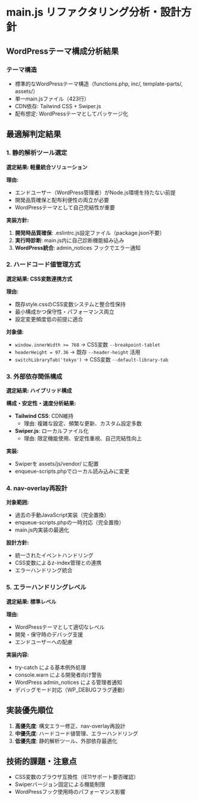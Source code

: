 # main.js リファクタリング分析・設計方針

## WordPressテーマ構成分析結果

### テーマ構造
- 標準的なWordPressテーマ構造（functions.php, inc/, template-parts/, assets/）
- 単一main.jsファイル（423行）
- CDN依存: Tailwind CSS + Swiper.js
- 配布想定: WordPressテーマとしてパッケージ化

## 最適解判定結果

### 1. 静的解析ツール選定

**選定結果: 軽量統合ソリューション**

**理由:**
- エンドユーザー（WordPress管理者）がNode.js環境を持たない前提
- 開発品質確保と配布利便性の両立が必要
- WordPressテーマとして自己完結性が重要

**実装方針:**
1. **開発時品質確保**: .eslintrc.js設定ファイル（package.json不要）
2. **実行時診断**: main.js内に自己診断機能組み込み
3. **WordPress統合**: admin_notices フックでエラー通知

### 2. ハードコード値管理方式

**選定結果: CSS変数連携方式**

**理由:**
- 既存style.cssのCSS変数システムと整合性保持
- 最小構成かつ保守性・パフォーマンス両立
- 設定変更頻度低の前提に適合

**対象値:**
- `window.innerWidth >= 768` → CSS変数 `--breakpoint-tablet`
- `headerHeight = 97.36` → 既存 `--header-height` 活用
- `switchLibraryTab('tokyo')` → CSS変数 `--default-library-tab`

### 3. 外部依存関係構成

**選定結果: ハイブリッド構成**

**構成・安定性・速度分析結果:**
- **Tailwind CSS**: CDN維持
  - 理由: 複雑な設定、頻繁な更新、カスタム設定多数
- **Swiper.js**: ローカルファイル化
  - 理由: 限定機能使用、安定性重視、自己完結性向上

**実装:**
- Swiperを assets/js/vendor/ に配置
- enqueue-scripts.phpでローカル読み込みに変更

### 4. nav-overlay再設計

**対象範囲:**
- 過去の手動JavaScript実装（完全置換）
- enqueue-scripts.phpの一時対応（完全置換）
- main.js内実装の最適化

**設計方針:**
- 統一されたイベントハンドリング
- CSS変数によるz-index管理との連携
- エラーハンドリング統合

### 5. エラーハンドリングレベル

**選定結果: 標準レベル**

**理由:**
- WordPressテーマとして適切なレベル
- 開発・保守時のデバッグ支援
- エンドユーザーへの配慮

**実装内容:**
- try-catch による基本例外処理
- console.warn による開発者向け警告
- WordPress admin_notices による管理者通知
- デバッグモード対応（WP_DEBUGフラグ連動）

## 実装優先順位

1. **高優先度**: 構文エラー修正、nav-overlay再設計
2. **中優先度**: ハードコード値管理、エラーハンドリング
3. **低優先度**: 静的解析ツール、外部依存最適化

## 技術的課題・注意点

- CSS変数のブラウザ互換性（IE11サポート要否確認）
- Swiperバージョン固定による機能制限
- WordPressフック使用時のパフォーマンス影響